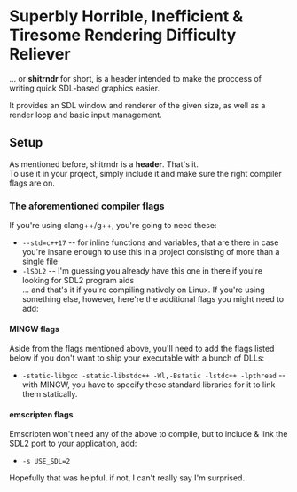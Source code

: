 # Superbly Horrible, Inefficient & Tiresome Rendering Difficulty Reliever
... or **shitrndr** for short, is a header intended to make the proccess of writing quick SDL-based graphics easier.

It provides an SDL window and renderer of the given size, as well as a render loop and basic input management.

## Setup
As mentioned before, shitrndr is a **header**. That's it.  
To use it in your project, simply include it and make sure the right compiler flags are on.

### The aforementioned compiler flags
If you're using clang++/g++, you're going to need these:
- `--std=c++17` -- for inline functions and variables, that are there in case you're insane enough to use this in a project consisting of more than a single file
- `-lSDL2` -- I'm guessing you already have this one in there if you're looking for SDL2 program aids  
... and that's it if you're compiling natively on Linux. If you're using something else, however, here're the additional flags you might need to add:
#### MINGW flags
Aside from the flags mentioned above, you'll need to add the flags listed below if you don't want to ship your executable with a bunch of DLLs:
- `-static-libgcc -static-libstdc++ -Wl,-Bstatic -lstdc++ -lpthread` -- with MINGW, you have to specify these standard libraries for it to link them statically.
#### emscripten flags
Emscripten won't need any of the above to compile, but to include & link the SDL2 port to your application, add:
- `-s USE_SDL=2`

Hopefully that was helpful, if not, I can't really say I'm surprised.
